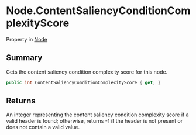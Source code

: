 # Node.ContentSaliencyConditionComplexityScore

Property in [Node](/docs/api/csharp/yarn.node.md)

## Summary


Gets the content saliency condition complexity score for this node.


```csharp
public int ContentSaliencyConditionComplexityScore { get; }
```

## Returns


An integer representing the content saliency condition complexity
score if a valid header is found; otherwise, returns -1 if the
header is not present or does not contain a valid value.


